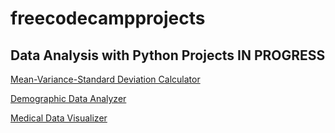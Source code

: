 # freecodecampprojects

## Data Analysis with Python Projects IN PROGRESS
[Mean-Variance-Standard Deviation Calculator](/Freecodecamp/Mean-Variance-Standard%20Deviation%20Calculator)


[Demographic Data Analyzer](/Freecodecamp/Demographic%20Data)


[Medical Data Visualizer](/Freecodecamp/Medical%20Data%20Visualizer)
